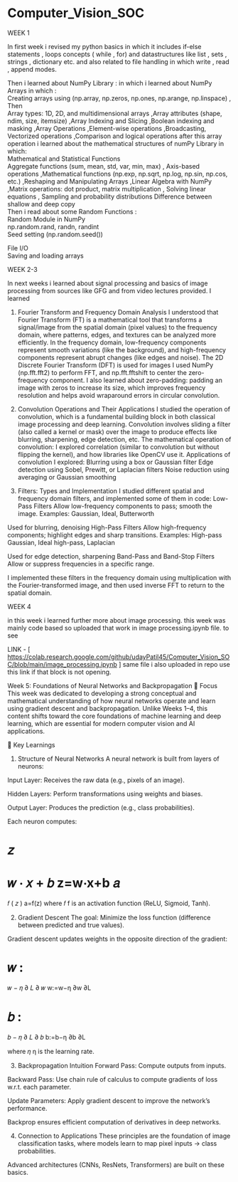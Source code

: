 # Computer_Vision_SOC

WEEK 1

In first week i revised my python basics in which it includes if-else statements , loops concepts ( while , for) and datastructures like list , sets , strings , dictionary etc. and also related to file handling in which write , read , append modes. 

Then i learned about NumPy Library :
in which i learned about NumPy Arrays in which :  
Creating arrays using  (np.array, np.zeros, np.ones, np.arange, np.linspace)  , Then  
Array types: 1D, 2D, and multidimensional arrays ,Array attributes (shape, ndim, size, itemsize) ,Array Indexing and Slicing ,Boolean indexing and masking ,Array Operations ,Element-wise operations ,Broadcasting, Vectorized operations  ,Comparison and logical operations 
after this array operation i learned about the mathematical structures of numPy Library in which:   
Mathematical and Statistical Functions     
Aggregate functions (sum, mean, std, var, min, max) , Axis-based operations  ,Mathematical functions (np.exp, np.sqrt, np.log, np.sin, np.cos, etc.)  ,Reshaping and Manipulating Arrays  ,Linear Algebra with NumPy ,Matrix operations: dot product, matrix multiplication , Solving linear equations , Sampling and probability distributions
Difference between shallow and deep copy    
Then i read about some Random Functions :    
Random Module in NumPy   
np.random.rand, randn, randint    
Seed setting (np.random.seed())    
    

File I/O    
Saving and loading arrays   

WEEK 2-3

In next weeks i learned about signal processing and basics of image processing from sources like GFG and from video lectures provided.
I learned
1. Fourier Transform and Frequency Domain Analysis
I understood that Fourier Transform (FT) is a mathematical tool that transforms a signal/image from the spatial domain (pixel values) to the frequency domain, where patterns, edges, and textures can be analyzed more efficiently.
In the frequency domain, low-frequency components represent smooth variations (like the background), and high-frequency components represent abrupt changes (like edges and noise).
The 2D Discrete Fourier Transform (DFT) is used for images
 I used NumPy (np.fft.fft2) to perform FFT, and np.fft.fftshift to center the zero-frequency component.
I also learned about zero-padding: padding an image with zeros to increase its size, which improves frequency resolution and helps avoid wraparound errors in circular convolution.

2. Convolution Operations and Their Applications
I studied the operation of convolution, which is a fundamental building block in both classical image processing and deep learning.
Convolution involves sliding a filter (also called a kernel or mask) over the image to produce effects like blurring, sharpening, edge detection, etc.
The mathematical operation of convolution:
I explored correlation (similar to convolution but without flipping the kernel), and how libraries like OpenCV use it.
Applications of convolution I explored:
Blurring using a box or Gaussian filter
Edge detection using Sobel, Prewitt, or Laplacian filters
Noise reduction using averaging or Gaussian smoothing

3. Filters: Types and Implementation
I studied different spatial and frequency domain filters, and implemented some of them in code:
Low-Pass Filters
Allow low-frequency components to pass; smooth the image.
Examples: Gaussian, Ideal, Butterworth

Used for blurring, denoising
 High-Pass Filters
Allow high-frequency components; highlight edges and sharp transitions.
Examples: High-pass Gaussian, Ideal high-pass, Laplacian

Used for edge detection, sharpening
Band-Pass and Band-Stop Filters
Allow or suppress frequencies in a specific range.

I implemented these filters in the frequency domain using multiplication with the Fourier-transformed image, and then used inverse FFT to return to the spatial domain.


WEEK 4 

in this week i learned further more about image processing. this week was mainly code based so uploaded that work in image processing.ipynb file.
to see 

LINK - [ https://colab.research.google.com/github/udayPatil45/Computer_Vision_SOC/blob/main/image_processing.ipynb ]
same file i also uploaded in repo use this link if that block is not opening.

 Week 5: Foundations of Neural Networks and Backpropagation
🔹 Focus
This week was dedicated to developing a strong conceptual and mathematical understanding of how neural networks operate and learn using gradient descent and backpropagation. Unlike Weeks 1–4, this content shifts toward the core foundations of machine learning and deep learning, which are essential for modern computer vision and AI applications.

🔹 Key Learnings
1. Structure of Neural Networks
A neural network is built from layers of neurons:

Input Layer: Receives the raw data (e.g., pixels of an image).

Hidden Layers: Perform transformations using weights and biases.

Output Layer: Produces the prediction (e.g., class probabilities).

Each neuron computes:

𝑧
=
𝑤
⋅
𝑥
+
𝑏
z=w⋅x+b
𝑎
=
𝑓
(
𝑧
)
a=f(z)
where 
𝑓
f is an activation function (ReLU, Sigmoid, Tanh).

2. Gradient Descent
The goal: Minimize the loss function (difference between predicted and true values).

Gradient descent updates weights in the opposite direction of the gradient:

𝑤
:
=
𝑤
−
𝜂
∂
𝐿
∂
𝑤
w:=w−η 
∂w
∂L
​
 
𝑏
:
=
𝑏
−
𝜂
∂
𝐿
∂
𝑏
b:=b−η 
∂b
∂L
​
 
where 
𝜂
η is the learning rate.

3. Backpropagation Intuition
Forward Pass: Compute outputs from inputs.

Backward Pass: Use chain rule of calculus to compute gradients of loss w.r.t. each parameter.

Update Parameters: Apply gradient descent to improve the network’s performance.

Backprop ensures efficient computation of derivatives in deep networks.

4. Connection to Applications
These principles are the foundation of image classification tasks, where models learn to map pixel inputs → class probabilities.

Advanced architectures (CNNs, ResNets, Transformers) are built on these basics.
